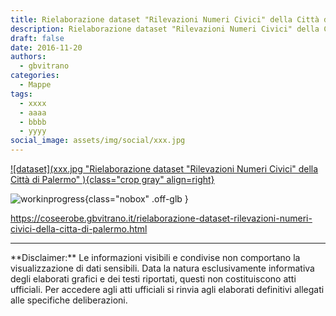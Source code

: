 ```yaml
---
title: Rielaborazione dataset "Rilevazioni Numeri Civici" della Città di Palermo
description: Rielaborazione dataset "Rilevazioni Numeri Civici" della Città di Palermo
draft: false
date: 2016-11-20
authors:
  - gbvitrano
categories:
  - Mappe
tags:
  - xxxx
  - aaaa
  - bbbb
  - yyyy
social_image: assets/img/social/xxx.jpg
---
```

<style>
.md-typeset code { background-color: #fff0;}  
.md-typeset pre>code { background-color: #fff0;}  
</style>
[![dataset](xxx.jpg "Rielaborazione dataset "Rilevazioni Numeri Civici" della Città di Palermo" ){class="crop gray" align=right}](index.md)

![workinprogress](https://coseerobe.it/assets/img/workinprogress.jpg "Work in progress"){class="nobox" .off-glb }
<!-- more -->

https://coseerobe.gbvitrano.it/rielaborazione-dataset-rilevazioni-numeri-civici-della-citta-di-palermo.html

<hr>
**Disclaimer:** Le informazioni visibili e condivise non comportano la visualizzazione di dati sensibili. Data la natura esclusivamente informativa degli elaborati grafici e dei testi riportati, questi non costituiscono atti ufficiali. Per accedere agli atti ufficiali si rinvia agli elaborati definitivi allegati alle specifiche deliberazioni.